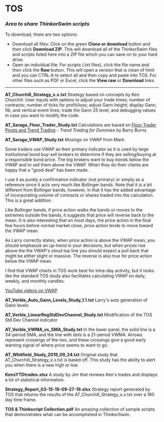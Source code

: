 # TOS
<h3><i>Area to share ThinkorSwim scripts</i></h3>
To download, there are two options:
<ul>
  <li>Download all files: Click on the green <b>Clone or download</b> button and then click <b>Download ZIP</b>.  This will download all of the ThinkorSwim files and scripts listed here into a ZIP file which you can save on to your hard drive.</li>
  <li>Open an individual file: For scripts (.txt files), click the file name and then click the <b>Raw</b> button.  This will open a version that is clean of html and you can CTRL-A to select all and then copy and paste into TOS.  For other files such as PDF or Excel, click the <b>View raw</b> or <b>Download</b> links.</li>
</ul>
<hr>
<b>AT_Churchill_Strategy_x.x.txt</b>
Strategy based on concepts by Ken Churchill.  User inputs with options to adjust your trade times; number of contracts; number of ticks for profit/loss; adjust Gann height; display Gann, fib, and vertical event lines; trade the Gann 25 level; and debugging values in case you want to modify the code.

<b>AT_Sarago_Floor_Trader_Study.txt</b>
Calculations are based on <a href="https://www.dummies.com/personal-finance/investing/floor-trader-pivots-and-trend-trading/"  target="_blank">Floor Trader Pivots and Trend Trading</a> - <i>Trend Trading for Dummies</i> by Barry Burns

<b>AT_Sarago_VWAP_Study.txt</b>
<i>Musings on VWAP</i> from Mark:
<p>Some traders use VWAP as their primary indicator as it is used by large institutional bond buy-sell brokers to determine if they are selling/buying at a responsible bond price.  The big brokers want to buy bonds below the VWAP and to sell them above the VWAP.  When they do their clients are happy that a "good deal" has been made.</p>
<p>I use it as purely a confirmation indicator (not primary) or simply as a reference since it acts very much like Bollinger bands.  Note that it is a bit different from Bollinger bands, however, in that it has the added advantage of incorporating volume of contracts or shares traded into the calculation.  This is a great addition.</p>
<p>Like Bollinger bands, if price action walks the bands or moves to the extremes outside the bands, it suggests that price will reverse back to the mean.  It is also interesting that on most days, the price action in the final few hours before normal market close, price action tends to move toward the VWAP mean.</p>
<p>As Larry correctly states, when price action is above the VWAP mean, you should emphasize an up-trend in your decisions, but when prices rise above the the VWAP's cloud top line you should expect a pull back that might be either slight or massive.  The reverse is also true for price action below the VWAP mean.</p>
<p>I find that VWAP charts in TOS work best for intra-day activity, but it looks like the standard TOS study also facilitates calculating VWAP on daily, weekly, and monthly candles.</p>
<p><a href="https://www.youtube.com/watch?v=U0uftXzvUZU" target="_blank">YouTube videos on VWAP</a></p>

<b>AT_Verble_Auto_Gann_Levels_Study_1.1.txt</b>
Larry's auto generation of Gann levels

<b>AT_Verble_LinearRegStdDevChannel_Study.txt</b>
Modification of the TOS Std Dev Channel indicator

<b>AT_Verble_VWMA_vs_SMA_Study.txt</b>
In the lower panel, the solid line is a 34-period SMA, and the line with dots is a 21-period VWMA.  Arrows represent crossings of the two, and these crossings give a good early warning signal of where price seems to want to go.

<b>AT_Whitfield_Study_2019_09_24.txt</b>
Original study that AT_Churchill_Strategy_x.x.txt is based off.  This study has the ability to alert you when there is a new high or low.

<b>KensYTDtrades.xlsx</b>
A study by Jim that reviews Ken's trades and displays a lot of statistical information.

<b>Strategy_Report_03-15-19-09-27-19.xlsx</b>
Strategy report generated by TOS that returns the results of the AT_Churchill_Strategy_x.x.txt over a 180 day time frame.

<b>TOS & Thinkscript Collection.pdf</b>
An amazing collection of sample scripts that demonstrates what can be accomplished in ThinkorSwim.
